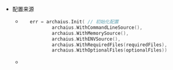 - 配置来源
	- ```go
	     err = archaius.Init( // 初始化配置
	             archaius.WithCommandLineSource(),
	             archaius.WithMemorySource(),
	             archaius.WithENVSource(),
	             archaius.WithRequiredFiles(requiredFiles),
	             archaius.WithOptionalFiles(optionalFiles))
	  ```
	-